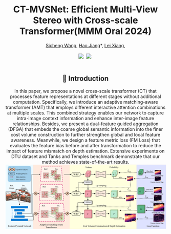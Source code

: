 <h1 align="center">CT-MVSNet: Efficient Multi-View Stereo with Cross-scale Transformer(MMM Oral 2024)</h1>

<div align="center">
    <a href="https://github.com/wscstrive" target='_blank'>Sicheng Wang</a>, 
    <a href="https://faculty.nuist.edu.cn/jianghao/zh_CN/index.htm" target='_blank'>Hao Jiang</a>*, 
    <a href="https://github.com/Sion1" target='_blank'>Lei Xiang</a>, 
</div>

<br />

<div align="center">
    <a href="https://link.springer.com/chapter/10.1007/978-3-031-53308-2_29" target='_blank'><img src="https://img.shields.io/badge/MMM-2024-1E90FF"/></a>&nbsp;
    <a href="https://arxiv.org/abs/2312.08594.pdf" target='_blank'><img src="https://img.shields.io/badge/arxiv-arxiv.2312.08594-B31B1B?logo=arXiv&logoColor=green"/></a>&nbsp;
</div>

<br />

<div align="center">

## 📔 Introduction
In this paper, we propose a novel cross-scale transformer (CT) that processes feature representations at different stages without additional computation. Specifically, we introduce an adaptive matching-aware transformer (AMT) that employs different interactive attention combinations at multiple scales. This combined strategy enables our network to capture intra-image context information and enhance inter-image feature relationships. Besides, we present a dual-feature guided aggregation (DFGA) that embeds the coarse global semantic information into the finer cost volume construction to further strengthen global and local feature awareness. Meanwhile, we design a feature metric loss (FM Loss) that evaluates the feature bias before and after transformation to reduce the impact of feature mismatch on depth estimation. Extensive experiments on DTU dataset and Tanks and Temples benchmark demonstrate that our method achieves state-of-the-art results.
![](asserts/overview.png)

